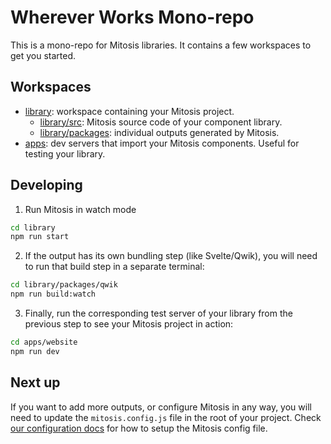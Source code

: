 # Wherever Works Mono-repo

This is a mono-repo for Mitosis libraries. It contains a few workspaces to get you started.

## Workspaces

- [library](./library/): workspace containing your Mitosis project.
  - [library/src](./library/src/): Mitosis source code of your component library.
  - [library/packages](./library/packages/): individual outputs generated by Mitosis.
- [apps](./apps/): dev servers that import your Mitosis components. Useful for testing your library.

## Developing

1. Run Mitosis in watch mode

```bash
cd library
npm run start
```

2. If the output has its own bundling step (like Svelte/Qwik), you will need to run that build step in a separate terminal:

```bash
cd library/packages/qwik
npm run build:watch
```

3. Finally, run the corresponding test server of your library from the previous step to see your Mitosis project in action:

```bash
cd apps/website
npm run dev
```

## Next up

If you want to add more outputs, or configure Mitosis in any way, you will need to update the `mitosis.config.js` file in the root of your project.
Check [our configuration docs](/docs/configuration.md) for how to setup the Mitosis config file.
